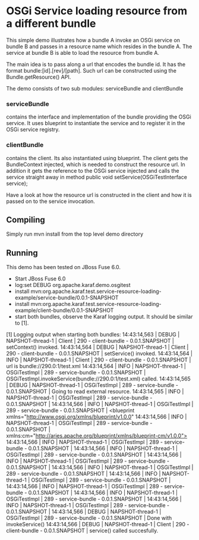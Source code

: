 # OSGi Service loading resource from a different bundle

This simple demo illustrates how a bundle A invoke an OSGi service on bundle B
and passes in a resource name which resides in the bundle A. 
The service at bundle B is able to load the resource from bundle A.

The main idea is to pass along a url that encodes the bundle id.
It has the format bundle:[id].[rev]/[path].
Such url can be constructed using the Bundle.getResource() API.


The demo consists of two sub modules: serviceBundle and clientBundle
### serviceBundle
contains the interface and implementation of the bundle 
providing the OSGi service. It uses blueprint to instantiate the service
and to register it in the OSGi service registry.

### clientBundle
contains the client. Its also instantiated using blueprint.
The client gets the BundleContext injected, which is needed to construct the 
resource url.
In addition it gets the reference to the OSGi service injected and calls the 
service straight away in method 
  public void setService(OSGiTestInterface service);

Have a look at how the resource url is constructed in the client and how it is
passed on to the service invocation.



## Compiling
Simply run mvn install from the top level demo directory


## Running

This demo has been tested on JBoss Fuse 6.0.
- Start JBoss Fuse 6.0
- log:set DEBUG org.apache.karaf.demo.osgitest
- install mvn:org.apache.karaf.test.service-resource-loading-example/service-bundle/0.0.1-SNAPSHOT
- install mvn:org.apache.karaf.test.service-resource-loading-example/client-bundle/0.0.1-SNAPSHOT
- start both bundles, observe the Karaf logging output. It should be similar to [1].




[1] Logging output when starting both bundles:
14:43:14,563 | DEBUG | NAPSHOT-thread-1 | Client       | 290 - client-bundle - 0.0.1.SNAPSHOT | setContext() invoked.
14:43:14,564 | DEBUG | NAPSHOT-thread-1 | Client       | 290 - client-bundle - 0.0.1.SNAPSHOT | setService() invoked.
14:43:14,564 | INFO  | NAPSHOT-thread-1 | Client       | 290 - client-bundle - 0.0.1.SNAPSHOT | url is bundle://290.0:1/test.xml
14:43:14,564 | INFO  | NAPSHOT-thread-1 | OSGiTestImpl | 289 - service-bundle - 0.0.1.SNAPSHOT | OSGiTestImpl.invokeService(bundle://290.0:1/test.xml) called.
14:43:14,565 | DEBUG | NAPSHOT-thread-1 | OSGiTestImpl | 289 - service-bundle - 0.0.1.SNAPSHOT | Going to read external resource.
14:43:14,565 | INFO  | NAPSHOT-thread-1 | OSGiTestImpl | 289 - service-bundle - 0.0.1.SNAPSHOT | <!--
14:43:14,565 | INFO  | NAPSHOT-thread-1 | OSGiTestImpl | 289 - service-bundle - 0.0.1.SNAPSHOT | ~ Copyright 2011 FuseSource
14:43:14,565 | INFO  | NAPSHOT-thread-1 | OSGiTestImpl | 289 - service-bundle - 0.0.1.SNAPSHOT | ~
14:43:14,565 | INFO  | NAPSHOT-thread-1 | OSGiTestImpl | 289 - service-bundle - 0.0.1.SNAPSHOT | ~ Licensed under the Apache License, Version 2.0 (the "License");
14:43:14,565 | INFO  | NAPSHOT-thread-1 | OSGiTestImpl | 289 - service-bundle - 0.0.1.SNAPSHOT | ~ you may not use this file except in compliance with the License.
14:43:14,565 | INFO  | NAPSHOT-thread-1 | OSGiTestImpl | 289 - service-bundle - 0.0.1.SNAPSHOT | ~ You may obtain a copy of the License at
14:43:14,565 | INFO  | NAPSHOT-thread-1 | OSGiTestImpl | 289 - service-bundle - 0.0.1.SNAPSHOT | ~
14:43:14,565 | INFO  | NAPSHOT-thread-1 | OSGiTestImpl | 289 - service-bundle - 0.0.1.SNAPSHOT | ~ http://www.apache.org/licenses/LICENSE-2.0
14:43:14,565 | INFO  | NAPSHOT-thread-1 | OSGiTestImpl | 289 - service-bundle - 0.0.1.SNAPSHOT | ~
14:43:14,565 | INFO  | NAPSHOT-thread-1 | OSGiTestImpl | 289 - service-bundle - 0.0.1.SNAPSHOT | ~ Unless required by applicable law or agreed to in writing, software
14:43:14,565 | INFO  | NAPSHOT-thread-1 | OSGiTestImpl | 289 - service-bundle - 0.0.1.SNAPSHOT | ~ distributed under the License is distributed on an "AS IS" BASIS,
14:43:14,565 | INFO  | NAPSHOT-thread-1 | OSGiTestImpl | 289 - service-bundle - 0.0.1.SNAPSHOT | ~ WITHOUT WARRANTIES OR CONDITIONS OF ANY KIND, either express or implied.
14:43:14,565 | INFO  | NAPSHOT-thread-1 | OSGiTestImpl | 289 - service-bundle - 0.0.1.SNAPSHOT | ~ See the License for the specific language governing permissions and
14:43:14,565 | INFO  | NAPSHOT-thread-1 | OSGiTestImpl | 289 - service-bundle - 0.0.1.SNAPSHOT | ~ limitations under the License.
14:43:14,565 | INFO  | NAPSHOT-thread-1 | OSGiTestImpl | 289 - service-bundle - 0.0.1.SNAPSHOT | -->
14:43:14,566 | INFO  | NAPSHOT-thread-1 | OSGiTestImpl | 289 - service-bundle - 0.0.1.SNAPSHOT | <blueprint xmlns="http://www.osgi.org/xmlns/blueprint/v1.0.0"
14:43:14,566 | INFO  | NAPSHOT-thread-1 | OSGiTestImpl | 289 - service-bundle - 0.0.1.SNAPSHOT |     xmlns:cm="http://aries.apache.org/blueprint/xmlns/blueprint-cm/v1.0.0">
14:43:14,566 | INFO  | NAPSHOT-thread-1 | OSGiTestImpl | 289 - service-bundle - 0.0.1.SNAPSHOT |
14:43:14,566 | INFO  | NAPSHOT-thread-1 | OSGiTestImpl | 289 - service-bundle - 0.0.1.SNAPSHOT |   <reference id="service" interface="org.apache.karaf.demo.osgitest.OSGiTestInterface" availability="mandatory"/>
14:43:14,566 | INFO  | NAPSHOT-thread-1 | OSGiTestImpl | 289 - service-bundle - 0.0.1.SNAPSHOT |
14:43:14,566 | INFO  | NAPSHOT-thread-1 | OSGiTestImpl | 289 - service-bundle - 0.0.1.SNAPSHOT |   <bean id="client" class="org.apache.karaf.demo.osgitest.client.Client">
14:43:14,566 | INFO  | NAPSHOT-thread-1 | OSGiTestImpl | 289 - service-bundle - 0.0.1.SNAPSHOT |     <property name="service" ref="service" />
14:43:14,566 | INFO  | NAPSHOT-thread-1 | OSGiTestImpl | 289 - service-bundle - 0.0.1.SNAPSHOT |   </bean>
14:43:14,566 | INFO  | NAPSHOT-thread-1 | OSGiTestImpl | 289 - service-bundle - 0.0.1.SNAPSHOT | </blueprint>
14:43:14,566 | INFO  | NAPSHOT-thread-1 | OSGiTestImpl | 289 - service-bundle - 0.0.1.SNAPSHOT |
14:43:14,566 | DEBUG | NAPSHOT-thread-1 | OSGiTestImpl | 289 - service-bundle - 0.0.1.SNAPSHOT | Done with invokeService()
14:43:14,566 | DEBUG | NAPSHOT-thread-1 | Client       | 290 - client-bundle - 0.0.1.SNAPSHOT | service() called succesfully.

